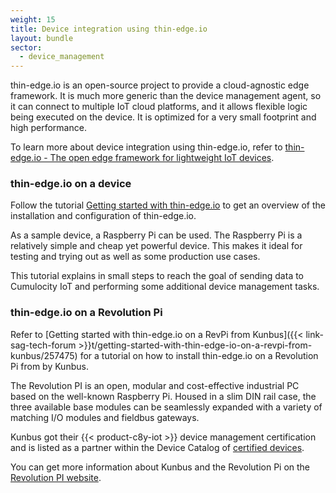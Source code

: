 ```yaml
---
weight: 15
title: Device integration using thin-edge.io
layout: bundle
sector:
  - device_management
---
```


thin-edge.io is an open-source project to provide a cloud-agnostic edge framework.
It is much more generic than the device management agent, so it can connect to multiple IoT cloud platforms, and it allows flexible logic being executed on the device.
It is optimized for a very small footprint and high performance.

To learn more about device integration using thin-edge.io, refer to [thin-edge.io - The open edge framework for lightweight IoT devices](https://thin-edge.io/).

### thin-edge.io on a device

Follow the tutorial [Getting started with thin-edge.io](https://thin-edge.github.io/thin-edge.io/start/getting-started/) to get an overview of the installation and configuration of thin-edge.io.

As a sample device, a Raspberry Pi can be used. The Raspberry Pi is a relatively simple and cheap yet powerful device. This makes it ideal for testing and trying out as well as some production use cases.

This tutorial explains in small steps to reach the goal of sending data to Cumulocity IoT and performing some additional device management tasks.


### thin-edge.io on a Revolution Pi

Refer to [Getting started with thin-edge.io on a RevPi from Kunbus]({{< link-sag-tech-forum >}}t/getting-started-with-thin-edge-io-on-a-revpi-from-kunbus/257475) for a tutorial on how to install thin-edge.io on a Revolution Pi from by Kunbus.

The Revolution PI is an open, modular and cost-effective industrial PC based on the well-known Raspberry Pi.
Housed in a slim DIN rail case, the three available base modules can be seamlessly expanded with a variety of matching I/O modules and fieldbus gateways.

Kunbus got their {{< product-c8y-iot >}} device management certification and is listed as a partner within the Device Catalog of [certified devices](https://devicepartnerportal.softwareag.com/devices?search=kunbus&page=1).

You can get more information about Kunbus and the Revolution Pi on the [Revolution PI website](https://revolutionpi.de/).
